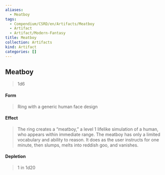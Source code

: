 ```yaml
---
aliases:
  - Meatboy
tags:
  - Compendium/CSRD/en/Artifacts/Meatboy
  - Artifact
  - Artifact/Modern-Fantasy
title: Meatboy
collection: Artifacts
kind: Artifact
categories: []
---
```

## Meatboy  
>1d6  
#### Form  
>Ring with a generic human face design   
#### Effect  
> The ring creates a “meatboy,” a level 1 lifelike simulation of a human, who appears within immediate range. The meatboy has only a limited vocabulary and ability to reason. It does as the user instructs for one minute, then slumps, melts into reddish goo, and vanishes.  
  
#### Depletion   
>1 in 1d20